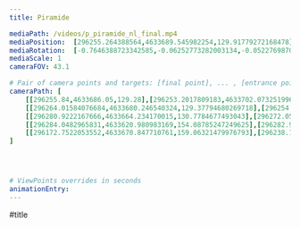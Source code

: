 ```yaml
---
title: Piramide

mediaPath: /videos/p_piramide_nl_final.mp4
mediaPosition:  [296255.264388564,4633689.545982254,129.91779272168478]
mediaRotation:  [-0.7646388723342585,-0.06252773282003134,-0.05227698700136337,-0.6392845956018647]
mediaScale: 1
cameraFOV: 43.1

# Pair of camera points and targets: [final point], ... , [entrance point]
cameraPath: [
    [[296255.84,4633686.05,129.28],[296253.2017809183,4633702.073251996,132.20321664105526]],
    [[296264.01584076684,4633680.246540324,129.37794680269718],[296254.9838066788,4633694.047281402,128.917614399112]],
    [[296280.9222167666,4633664.234170015,130.7784677493043],[296272.0517804476,4633678.095488321,129.58297022893225]],
    [[296284.0482965831,4633620.980983169,154.08785247249625],[296282.98450312024,4633636.730884951,149.28588023806142]],
    [[296172.7522053552,4633670.847710761,159.06321479976793],[296238.1949463322,4633726.515405634,135.67181358310688]]
]




# ViewPoints overrides in seconds
animationEntry:
---
```



#title 

<html>
